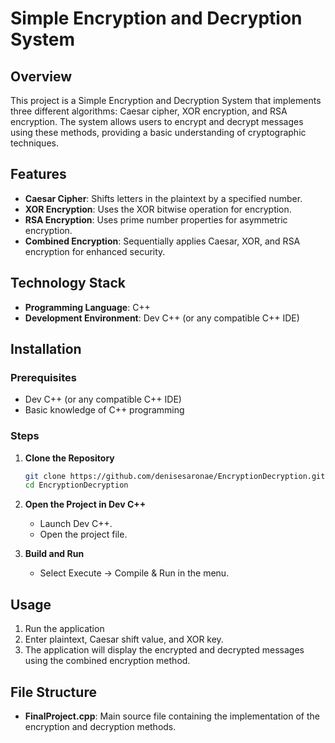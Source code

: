 # Simple Encryption and Decryption System

## Overview

This project is a Simple Encryption and Decryption System that implements three different algorithms: Caesar cipher, XOR encryption, and RSA encryption. The system allows users to encrypt and decrypt messages using these methods, providing a basic understanding of cryptographic techniques.

## Features

- **Caesar Cipher**: Shifts letters in the plaintext by a specified number.
- **XOR Encryption**: Uses the XOR bitwise operation for encryption.
- **RSA Encryption**: Uses prime number properties for asymmetric encryption.
- **Combined Encryption**: Sequentially applies Caesar, XOR, and RSA encryption for enhanced security.

## Technology Stack

- **Programming Language**: C++
- **Development Environment**: Dev C++ (or any compatible C++ IDE)

## Installation

### Prerequisites

- Dev C++ (or any compatible C++ IDE)
- Basic knowledge of C++ programming

### Steps

1. **Clone the Repository**

   ```bash
   git clone https://github.com/denisesaronae/EncryptionDecryption.git
   cd EncryptionDecryption
   ```

2. **Open the Project in Dev C++**

   - Launch Dev C++.
   - Open the project file.

3. **Build and Run**

   - Select Execute -> Compile & Run in the menu.

## Usage

1. Run the application
2. Enter plaintext, Caesar shift value, and XOR key.
3. The application will display the encrypted and decrypted messages using the combined encryption method.
   
## File Structure

- **FinalProject.cpp**: Main source file containing the implementation of the encryption and decryption methods.

